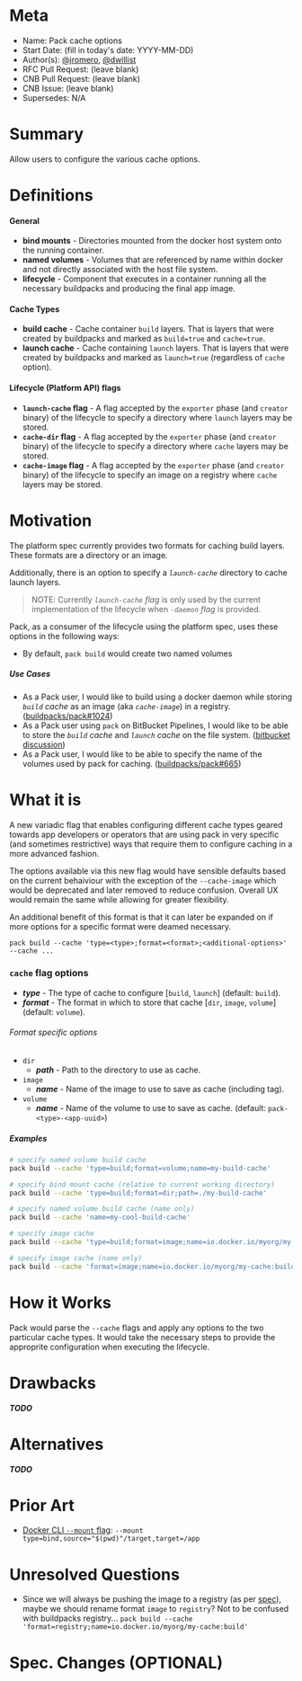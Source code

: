 # Meta
[meta]: #meta
- Name: Pack cache options
- Start Date: (fill in today's date: YYYY-MM-DD)
- Author(s): [@jromero](https://github.com/jromero), [@dwillist](https://github.com/dwillist)
- RFC Pull Request: (leave blank)
- CNB Pull Request: (leave blank)
- CNB Issue: (leave blank)
- Supersedes: N/A

# Summary
[summary]: #summary

<!-- One paragraph explanation of the feature. -->

Allow users to configure the various cache options.

# Definitions
[definitions]: #definitions

<!-- Make a list of the definitions that may be useful for those reviewing. Include phrases and words that buildpack authors or other interested parties may not be familiar with. -->

#### General

* **bind mounts** - Directories mounted from the docker host system onto the running container.
* **named volumes** - Volumes that are referenced by name within docker and not directly associated with the host file system.
* **lifecycle** - Component that executes in a container running all the necessary buildpacks and producing the final app image.

#### Cache Types
* **build cache** - Cache container `build` layers. That is layers that were created by buildpacks and marked as `build=true` and `cache=true`.
* **launch cache** - Cache containing `launch` layers. That is layers that were created by buildpacks and marked as `launch=true` (regardless of `cache` option).

#### Lifecycle (Platform API) flags
* **`launch-cache` flag** - A flag accepted by the `exporter` phase (and `creator` binary) of the lifecycle to specify a directory where `launch` layers may be stored.
* **`cache-dir` flag** -  A flag accepted by the `exporter` phase (and `creator` binary) of the lifecycle to specify a directory where `cache` layers may be stored.
* **`cache-image` flag** -  A flag accepted by the `exporter` phase (and `creator` binary) of the lifecycle to specify an image on a registry where `cache` layers may be stored.

# Motivation
[motivation]: #motivation

The platform spec currently provides two formats for caching build layers. These formats are a directory or an image.

Additionally, there is an option to specify a _`launch-cache`_ directory to cache launch layers.

> NOTE: Currently _`launch-cache` flag_ is only used by the current implementation of the lifecycle when _`-daemon` flag_ is provided.

Pack, as a consumer of the lifecycle using the platform spec, uses these options in the following ways:

* By default, `pack build` would create two named volumes

<!-- - Why should we do this?
- What use cases does it support?
- What is the expected outcome? -->

##### Use Cases

* As a Pack user, I would like to build using a docker daemon while storing _`build` cache_ as an image (aka _`cache-image`_) in a registry. ([buildpacks/pack#1024](https://github.com/buildpacks/pack/issues/1024#issuecomment-762901676))
* As a Pack user using `pack` on BitBucket Pipelines, I would like to be able to store the _`build` cache_ and _`launch` cache_ on the file system. ([bitbucket discussion](https://community.atlassian.com/t5/Bitbucket-discussions/Using-CNCF-Buildpacks-on-Bitbucket-Pipelines/td-p/1516690))
* As a Pack user, I would like to be able to specify the name of the volumes used by pack for caching. ([buildpacks/pack#665](https://github.com/buildpacks/pack/issues/665))

# What it is
[what-it-is]: #what-it-is

<!-- This provides a high level overview of the feature.

- Define any new terminology.
- Define the target persona: buildpack author, buildpack user, platform operator, platform implementor, and/or project contributor.
- Explaining the feature largely in terms of examples.
- If applicable, provide sample error messages, deprecation warnings, or migration guidance.
- If applicable, describe the differences between teaching this to existing users and new users. -->

A new variadic flag that enables configuring different cache types geared towards app developers or operators that are using pack in very specific (and sometimes restrictive) ways that require them to configure caching in a more advanced fashion.

The options available via this new flag would have sensible defaults based on the current behaiviour with the exception of the `--cache-image` which would be deprecated and later removed to reduce confusion. Overall UX would remain the same while allowing for greater flexibility.

An additional benefit of this format is that it can later be expanded on if more options for a specific format were deamed necessary.

```
pack build --cache 'type=<type>;format=<format>;<additional-options>' --cache ...
```

### `cache` flag options
* _**type**_ - The type of cache to configure [`build`, `launch`] (default: `build`).
* _**format**_ - The format in which to store that cache [`dir`, `image`, `volume`] (default: `volume`). 

###### Format specific options

* `dir`
    * _**path**_ - Path to the directory to use as cache.
* `image`
    * _**name**_ - Name of the image to use to save as cache (including tag).
* `volume`
    * _**name**_ - Name of the volume to use to save as cache. (default: `pack-<type>-<app-uuid>`)

##### Examples

```bash
# specify named volume build cache
pack build --cache 'type=build;format=volume;name=my-build-cache'

# specify bind mount cache (relative to current working directory)
pack build --cache 'type=build;format=dir;path=./my-build-cache'

# specify named volume build cache (name only)
pack build --cache 'name=my-cool-build-cache'

# specify image cache
pack build --cache 'type=build;format=image;name=io.docker.io/myorg/my-cache:build'

# specify image cache (name only)
pack build --cache 'format=image;name=io.docker.io/myorg/my-cache:build'
```

# How it Works
[how-it-works]: #how-it-works

<!-- This is the technical portion of the RFC, where you explain the design in sufficient detail.

The section should return to the examples given in the previous section, and explain more fully how the detailed proposal makes those examples work. -->

Pack would parse the `--cache` flags and apply any options to the two particular cache types. It would take the necessary steps to provide the approprite configuration when executing the lifecycle.

# Drawbacks
[drawbacks]: #drawbacks
<!-- 
Why should we *not* do this? -->

_**TODO**_

# Alternatives
[alternatives]: #alternatives

<!-- - What other designs have been considered?
- Why is this proposal the best?
- What is the impact of not doing this? -->

_**TODO**_

# Prior Art
[prior-art]: #prior-art
<!-- 
Discuss prior art, both the good and bad. -->

* [Docker CLI `--mount` flag](https://docs.docker.com/storage/bind-mounts/):
    `--mount type=bind,source="$(pwd)"/target,target=/app`

# Unresolved Questions
[unresolved-questions]: #unresolved-questions

<!-- - What parts of the design do you expect to be resolved before this gets merged?
- What parts of the design do you expect to be resolved through implementation of the feature?
- What related issues do you consider out of scope for this RFC that could be addressed in the future independently of the solution that comes out of this RFC? -->

- Since we will always be pushing the image to a registry (as per [spec](https://github.com/buildpacks/lifecycle/issues/484#issuecomment-754707323)), maybe we should rename format `image` to `registry`? Not to be confused with buildpacks registry...
    `pack build --cache 'format=registry;name=io.docker.io/myorg/my-cache:build'`

# Spec. Changes (OPTIONAL)
[spec-changes]: #spec-changes
<!-- Does this RFC entail any proposed changes to the core specifications or extensions? If so, please document changes here.
Examples of a spec. change might be new lifecycle flags, new `buildpack.toml` fields, new fields in the buildpackage label, etc.
This section is not intended to be binding, but as discussion of an RFC unfolds, if spec changes are necessary, they should be documented here. -->
